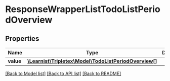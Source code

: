 # ResponseWrapperListTodoListPeriodOverview

## Properties
Name | Type | Description | Notes
------------ | ------------- | ------------- | -------------
**value** | [**\Learnist\Tripletex\Model\TodoListPeriodOverview[]**](TodoListPeriodOverview.md) |  | [optional] 

[[Back to Model list]](../../README.md#documentation-for-models) [[Back to API list]](../../README.md#documentation-for-api-endpoints) [[Back to README]](../../README.md)

